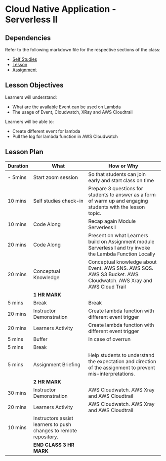 # Cloud Native Application - Serverless II

## Dependencies

Refer to the following markdown file for the respective sections of the class:
- [Self Studies](./studies.md)
- [Lesson](./lesson.md)
- [Assignment](./assignment.md)

## Lesson Objectives

Learners will understand:
- What are the available Event can be used on Lambda
- The usage of Event, Cloudwatch, XRay and AWS Cloudtrail

Learners will be able to:
- Create different event for lambda
- Pull the log for lambda function in AWS Cloudwatch


## Lesson Plan

|Duration|What|How or Why|
|--------|-----|-------|
|- 5mins |Start zoom session|So that students can join early and start class on time|
|10 mins|Self studies check-in|Prepare 3 questions for students to answer as a form of warm up and engaging students with the lesson topic.|
|10 mins|Code Along| Recap again Module Serverless I|
|20 mins|Code Along| Present on what Learners build on Assignment module Serverless I and try invoke the Lambda Function Locally|
|20 mins|Conceptual Knowledge| Conceptual knowledge about Event. AWS SNS. AWS SQS. AWS S3 Bucket. AWS Cloudwatch. AWS Xray and AWS Cloud Trail|
||**1 HR MARK**|
|5 mins|Break|Break|
|20 mins|Instructor Demonstration| Create lambda function with different event trigger|
|20 mins|Learners Activity| Create lambda function with different event trigger|
|5 mins|Buffer|In case of overrun|
|5 mins|Break||
|5 mins|Assignment Briefing|Help students to understand the expectation and direction of the assignment to prevent mis-interpretations.|
||**2 HR MARK**|
|30 mins|Instructor Demonstration| AWS Cloudwatch. AWS Xray and AWS Cloudtrail|
|20 mins|Learners Activity| AWS Cloudwatch. AWS Xray and AWS Cloudtrail|
|10 mins|Instructors assist learners to push changes to remote repository.|
||**END CLASS 3 HR MARK**|

